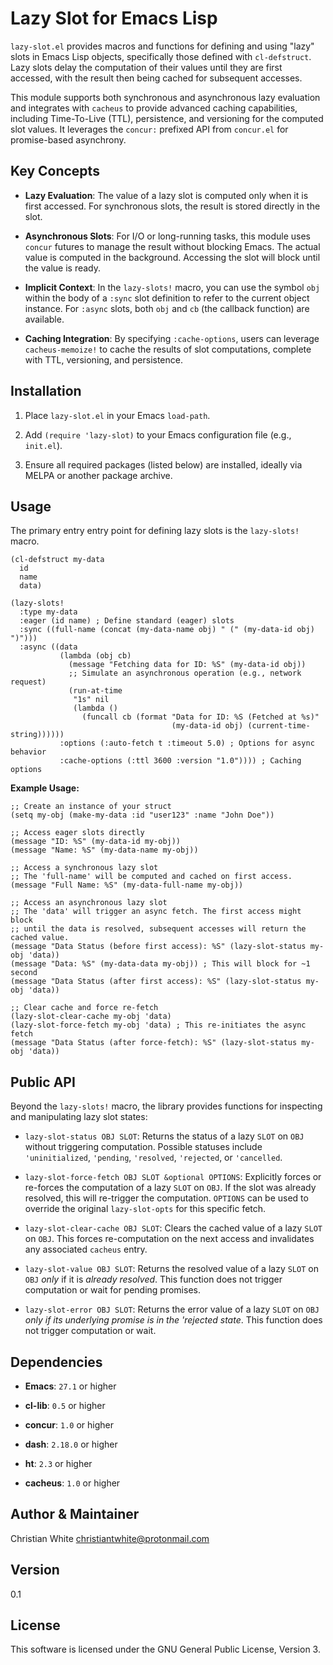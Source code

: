 # Lazy Slot for Emacs Lisp

`lazy-slot.el` provides macros and functions for defining and using "lazy" slots in Emacs Lisp objects, specifically those defined with `cl-defstruct`. Lazy slots delay the computation of their values until they are first accessed, with the result then being cached for subsequent accesses.

This module supports both synchronous and asynchronous lazy evaluation and integrates with `cacheus` to provide advanced caching capabilities, including Time-To-Live (TTL), persistence, and versioning for the computed slot values. It leverages the `concur:` prefixed API from `concur.el` for promise-based asynchrony.

## Key Concepts

* **Lazy Evaluation**: The value of a lazy slot is computed only when it is first accessed. For synchronous slots, the result is stored directly in the slot.

* **Asynchronous Slots**: For I/O or long-running tasks, this module uses `concur` futures to manage the result without blocking Emacs. The actual value is computed in the background. Accessing the slot will block until the value is ready.

* **Implicit Context**: In the `lazy-slots!` macro, you can use the symbol `obj` within the body of a `:sync` slot definition to refer to the current object instance. For `:async` slots, both `obj` and `cb` (the callback function) are available.

* **Caching Integration**: By specifying `:cache-options`, users can leverage `cacheus-memoize!` to cache the results of slot computations, complete with TTL, versioning, and persistence.

## Installation

1. Place `lazy-slot.el` in your Emacs `load-path`.

2. Add `(require 'lazy-slot)` to your Emacs configuration file (e.g., `init.el`).

3. Ensure all required packages (listed below) are installed, ideally via MELPA or another package archive.

## Usage

The primary entry entry point for defining lazy slots is the `lazy-slots!` macro.

```emacs-lisp
(cl-defstruct my-data
  id
  name
  data)

(lazy-slots!
  :type my-data
  :eager (id name) ; Define standard (eager) slots
  :sync ((full-name (concat (my-data-name obj) " (" (my-data-id obj) ")")))
  :async ((data
           (lambda (obj cb)
             (message "Fetching data for ID: %S" (my-data-id obj))
             ;; Simulate an asynchronous operation (e.g., network request)
             (run-at-time
              "1s" nil
              (lambda ()
                (funcall cb (format "Data for ID: %S (Fetched at %s)"
                                    (my-data-id obj) (current-time-string))))))
           :options (:auto-fetch t :timeout 5.0) ; Options for async behavior
           :cache-options (:ttl 3600 :version "1.0")))) ; Caching options
```

**Example Usage:**

```emacs-lisp
;; Create an instance of your struct
(setq my-obj (make-my-data :id "user123" :name "John Doe"))

;; Access eager slots directly
(message "ID: %S" (my-data-id my-obj))
(message "Name: %S" (my-data-name my-obj))

;; Access a synchronous lazy slot
;; The 'full-name' will be computed and cached on first access.
(message "Full Name: %S" (my-data-full-name my-obj))

;; Access an asynchronous lazy slot
;; The 'data' will trigger an async fetch. The first access might block
;; until the data is resolved, subsequent accesses will return the cached value.
(message "Data Status (before first access): %S" (lazy-slot-status my-obj 'data))
(message "Data: %S" (my-data-data my-obj)) ; This will block for ~1 second
(message "Data Status (after first access): %S" (lazy-slot-status my-obj 'data))

;; Clear cache and force re-fetch
(lazy-slot-clear-cache my-obj 'data)
(lazy-slot-force-fetch my-obj 'data) ; This re-initiates the async fetch
(message "Data Status (after force-fetch): %S" (lazy-slot-status my-obj 'data))
```

## Public API

Beyond the `lazy-slots!` macro, the library provides functions for inspecting and manipulating lazy slot states:

* `lazy-slot-status OBJ SLOT`: Returns the status of a lazy `SLOT` on `OBJ` without triggering computation. Possible statuses include `'uninitialized`, `'pending`, `'resolved`, `'rejected`, or `'cancelled`.

* `lazy-slot-force-fetch OBJ SLOT &optional OPTIONS`: Explicitly forces or re-forces the computation of a lazy `SLOT` on `OBJ`. If the slot was already resolved, this will re-trigger the computation. `OPTIONS` can be used to override the original `lazy-slot-opts` for this specific fetch.

* `lazy-slot-clear-cache OBJ SLOT`: Clears the cached value of a lazy `SLOT` on `OBJ`. This forces re-computation on the next access and invalidates any associated `cacheus` entry.

* `lazy-slot-value OBJ SLOT`: Returns the resolved value of a lazy `SLOT` on `OBJ` *only* if it is *already resolved*. This function does not trigger computation or wait for pending promises.

* `lazy-slot-error OBJ SLOT`: Returns the error value of a lazy `SLOT` on `OBJ` *only if its underlying promise is in the 'rejected state*. This function does not trigger computation or wait.

## Dependencies

* **Emacs**: `27.1` or higher

* **cl-lib**: `0.5` or higher

* **concur**: `1.0` or higher

* **dash**: `2.18.0` or higher

* **ht**: `2.3` or higher

* **cacheus**: `1.0` or higher

## Author & Maintainer

Christian White <christiantwhite@protonmail.com>

## Version

0.1

## License

This software is licensed under the GNU General Public License, Version 3.
